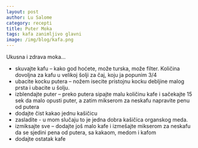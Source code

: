 ```yaml
---
layout: post
author: Lu Salome
category: recepti
title: Puter Moka
tags: kafa zanimljivo glavni
image: /img/blog/kafa.png
---
```


Ukusna i zdrava moka...

* skuvajte kafu – kako god hoćete, može turska, može filter. Količina dovoljna za kafu u velikoj šolji za čaj, koju ja popunim 3/4
* ubacite kocku putera – nožem isecite pristojnu kocku debljine malog prsta i ubacite u šolju.
* izblendajte puter – preko putera sipajte malu količinu kafe i sačekajte 15 sek da malo opusti puter, a zatim mikserom za neskafu napravite penu od putera
* dodajte čist kakao jednu kašičicu
* zasladite - u mom slučaju to je jedna dobra kašičica organskog meda.
* izmiksajte sve – dodajte još malo kafe i izmešajte mikserom za neskafu da se sjedini pena od putera, sa kakaom, medom i kafom
* dodajte ostatak kafe

